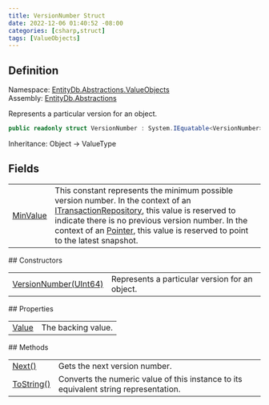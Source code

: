 ```yaml
---
title: VersionNumber Struct
date: 2022-12-06 01:40:52 -08:00
categories: [csharp,struct]
tags: [ValueObjects]
---
```


## Definition
Namespace: <a href='/posts/csharp.namespace.entitydb.abstractions.valueobjects/'>EntityDb.Abstractions.ValueObjects</a><br />
Assembly: <a href='/posts/csharp.assembly.entitydb.abstractions/'>EntityDb.Abstractions</a><br />

Represents a particular version for an object.

```cs
public readonly struct VersionNumber : System.IEquatable<VersionNumber>
```
Inheritance: Object &rarr; ValueType
## Fields
<table><tr><td><!--/posts/csharp.notimplemented.entitydb.abstractions.valueobjects.versionnumber.minvalue/--><a href='#'>MinValue</a></td><td>
This constant represents the minimum possible version number.
In the context of an <a href='/posts/csharp.interface.entitydb.abstractions.transactions.itransactionrepository/'>ITransactionRepository</a>,
this value is reserved to indicate there is no previous version number.
In the context of an <a href='/posts/csharp.struct.entitydb.abstractions.valueobjects.pointer/'>Pointer</a>,
this value is reserved to point to the latest snapshot.
</td></tr></table>
## Constructors
<table><tr><td><!--/posts/csharp.notimplemented.entitydb.abstractions.valueobjects.versionnumber-.ctor#.../--><a href='#'>VersionNumber(UInt64)</a></td><td>
Represents a particular version for an object.
</td></tr></table>
## Properties
<table><tr><td><!--/posts/csharp.notimplemented.entitydb.abstractions.valueobjects.versionnumber.value/--><a href='#'>Value</a></td><td>The backing value.</td></tr></table>
## Methods
<table><tr><td><!--/posts/csharp.notimplemented.entitydb.abstractions.valueobjects.versionnumber.next/--><a href='#'>Next()</a></td><td>
Gets the next version number.
</td></tr><tr><td><!--/posts/csharp.notimplemented.entitydb.abstractions.valueobjects.versionnumber.tostring/--><a href='#'>ToString()</a></td><td>
Converts the numeric value of this instance to its equivalent string
representation.
</td></tr></table>
